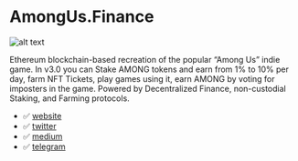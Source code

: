 # AmongUs.Finance
![alt text](https://i.ibb.co/ygvrK8W/3.jpg)

Ethereum blockchain-based recreation of the popular “Among Us” indie game. 
In v3.0 you can Stake AMONG tokens and earn from 1% to 10% per day, farm NFT Tickets, play games using it, earn AMONG by voting for imposters in the game. Powered by Decentralized Finance, non-custodial Staking, and Farming protocols.
- ✅ [website](https://amongus.finance)
- ✅ [twitter](https://twitter.com/AmongUsFinance)
- ✅ [medium](https://medium.com/@amongusfinance)
- ✅ [telegram](https://t.me/amongusfinance)
